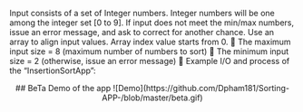Input consists of a set of Integer numbers. Integer numbers will be one among the
integer set [0 to 9]. If input does not meet the min/max numbers, issue an error
message, and ask to correct for another chance. Use an array to align input values. Array
index value starts from 0.
 The maximum input size = 8 (maximum number of numbers to sort)
 The minimum input size = 2 (otherwise, issue an error message)
 Example I/O and process of the “InsertionSortApp”:


<p align="center" width="350" >
##  BeTa Demo of the app
![Demo](https://github.com/Dpham181/Sorting-APP-/blob/master/beta.gif)

</p>

